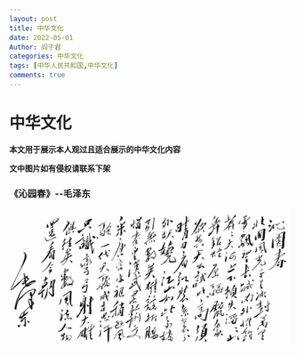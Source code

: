 ```yaml
---
layout: post
title: 中华文化
date: 2022-05-01
Author: 阎子君
categories: 中华文化
tags: [中华人民共和国,中华文化]
comments: true
---
```


#  中华文化

**本文用于展示本人观过且适合展示的中华文化内容**

**文中图片如有侵权请联系下架**

### 《沁园春》--毛泽东

<img src="/images/Pictures/mzd.png"/>

